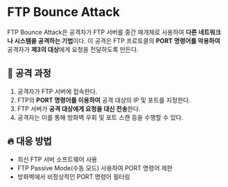 # FTP Bounce Attack

FTP Bounce Attack은 공격자가 FTP 서버를 중간 매개체로 사용하여 **다른 네트워크나 시스템을 공격하는 기법**이다. 
이 공격은 FTP 프로토콜의 **PORT 명령어를 악용하여** 공격자가 **제3의 대상**에게 요청을 전달하도록 만든다.

## 📌 공격 과정
1. 공격자가 FTP 서버에 접속한다.
2. FTP의 **PORT 명령어를 이용하여** 공격 대상의 IP 및 포트를 지정한다.
3. FTP 서버가 **공격 대상에게 요청을 대신 전송**한다.
4. 공격자는 이를 통해 방화벽 우회 및 포트 스캔 등을 수행할 수 있다.

## 🔥 대응 방법
- 최신 FTP 서버 소프트웨어 사용
- FTP Passive Mode(수동 모드) 사용하여 PORT 명령어 제한
- 방화벽에서 비정상적인 PORT 명령어 필터링

